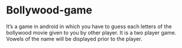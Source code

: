 # Bollywood-game
It’s a game in android in which you have to guess each letters of the bollywood movie given to you by other player. It is a two player game. Vowels of the name will be displayed prior to the player.

